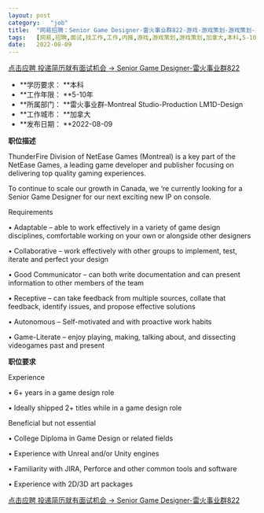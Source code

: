 ```yaml
---
layout:	post
category:	"job"
title:	"网易招聘：Senior Game Designer-雷火事业群822-游戏-游戏策划-游戏策划-加拿大本科5-10年"
tags:	[网易,招聘,面试,找工作,工作,内推,游戏,游戏策划,游戏策划,加拿大,本科,5-10年]
date:	2022-08-09
---
```


[点击应聘 投递简历就有面试机会 ->  Senior Game Designer-雷火事业群822](http://mobile.bole.netease.com/bole/boleDetail?id=41853&employeeId=346f03c3cda5f04c&key=all)



- **学历要求： **本科
- **工作年限： **5-10年
- **所属部门： **雷火事业群-Montreal Studio-Production LM1D-Design
- **工作城市： **加拿大
- **发布日期： **2022-08-09



**职位描述**

ThunderFire Division of NetEase Games (Montreal) is a key part of the NetEase Games, a leading game developer and publisher focusing on delivering top quality gaming experiences.

To continue to scale our growth in Canada, we ‘re currently looking for a Senior Game Designer for our next exciting new IP on console.



Requirements

•	Adaptable – able to work effectively in a variety of game design disciplines, comfortable working on your own or alongside other designers

•	Collaborative – work effectively with other groups to implement, test, iterate and perfect your design

•	Good Communicator – can both write documentation and can present information to other members of the team

•	Receptive – can take feedback from multiple sources, collate that feedback, identify issues, and propose effective solutions

•	Autonomous – Self-motivated and with proactive work habits

•	Game-Literate – enjoy playing, making, talking about, and dissecting videogames past and present



**职位要求**

Experience

•	6+ years in a game design role 

•	Ideally shipped 2+ titles while in a game design role



Beneficial but not essential

•	College Diploma in Game Design or related fields

•	Experience with Unreal and/or Unity engines

•	Familiarity with JIRA, Perforce and other common tools and software

•	Experience with 2D/3D art packages 



[点击应聘 投递简历就有面试机会 ->  Senior Game Designer-雷火事业群822](http://mobile.bole.netease.com/bole/boleDetail?id=41853&employeeId=346f03c3cda5f04c&key=all)
